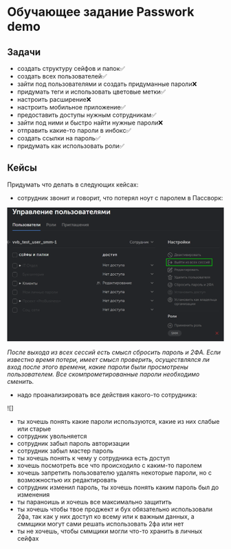 # Обучающее задание Passwork demo

## Задачи

- создать структуру сейфов и папок✅
- создать всех пользователей✅
- зайти под пользователями и создать придуманные пароли❌
- придумать теги и использовать цветовые метки✅
- настроить расширение❌
- настроить мобильное приложение✅
- предоставить доступы нужным сотрудникам✅
- зайти под ними и быстро найти нужные пароли❌
- отправить какие-то пароли в инбокс✅
- создать ссылки на пароль✅
- придумать как использовать роли✅

## Кейсы

Придумать что делать в следующих кейсах:

- сотрудник звонит и говорит, что потерял ноут с паролем в Пассворк:

![Выйти из всех сессий][Terminate_sessions]

*После выхода из всех сессий есть смысл сбросить пароль и 2ФА. Если известно время потери, имеет смысл проверить, осуществлялся ли вход после этого времени, какие пароли были просмотрены пользователем. Все скомпрометированные пароли необходимо сменить.*

- надо проанализировать все действия какого-то сотрудника:

![]

- ты хочешь понять какие пароли используются, какие из них слабые или старые
- сотрудник увольняется
- сотрудник забыл пароль авторизации
- сотрудник забыл мастер пароль
- ты хочешь понять к чему у сотрудника есть доступ
- хочешь посмотреть все что происходило с каким-то паролем
- хочешь запретить пользователю удалять некоторые пароли, но с возможностью их редактировать
- сотрудник изменил пароль, ты хочешь понять каким пароль был до изменения
- ты параноишь и хочешь все максимально защитить
- ты хочешь чтобы твое проджект и бух обязательно использовали 2фа, так как у них доступ ко всему или к важным данных, а сммщики могут сами решать использовать 2фа или нет
- ты не хочешь, чтобы сммщики могли что-то хранить в личных сейфах


[Terminate_sessions]: https://raw.githubusercontent.com/Iverlein/IvDocs/main/Tasks/Passwork%20Demo%20Task%20SMM/Pictures/Screenshot_25-04-2023_(18h-05m-10s).png "Выход из сессий"
